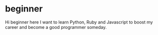 # beginner
Hi beginner here
I want to learn Python, Ruby and Javascript to boost my career
and become a good programmer someday.
